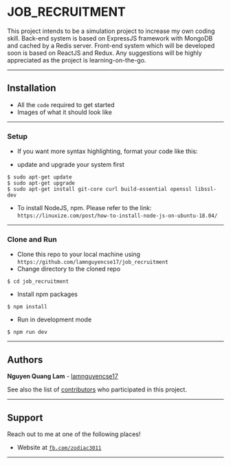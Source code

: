 # JOB_RECRUITMENT

This project intends to be a simulation project to increase my own coding skill. Back-end system is based on ExpressJS framework with MongoDB and cached by a Redis server. Front-end system which will be developed soon is based on ReactJS and Redux. Any suggestions will be highly appreciated as the project is learning-on-the-go.

---

## Installation

- All the `code` required to get started
- Images of what it should look like

---

### Setup

- If you want more syntax highlighting, format your code like this:

- update and upgrade your system first

```shell
$ sudo apt-get update
$ sudo apt-get upgrade
$ sudo apt-get install git-core curl build-essential openssl libssl-dev
```

- To install NodeJS, npm. Please refer to the link:
`https://linuxize.com/post/how-to-install-node-js-on-ubuntu-18.04/`

---

### Clone and Run

- Clone this repo to your local machine using `https://github.com/lamnguyencse17/job_recruitment`
- Change directory to the cloned repo
```shell
$ cd job_recruitment
```
- Install npm packages
```shell
$ npm install
```
- Run in development mode
```shell
$ npm run dev
```

---

## Authors

**Nguyen Quang Lam** - [lamnguyencse17](https://github.com/lamnguyencse17)

See also the list of [contributors](https://github.com/lamnguyencse17/job_recruitment/contributors) who participated in this project.

---

## Support

Reach out to me at one of the following places!

- Website at <a href="https://www.facebook.com/zodiac3011" target="_blank">`fb.com/zodiac3011`</a>

---
